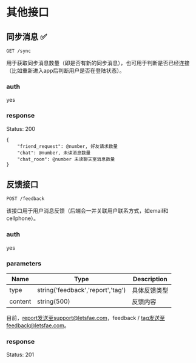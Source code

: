 # 其他接口

## 同步消息 :white_check_mark:

`GET /sync`

用于获取同步消息数量（即是否有新的同步消息），也可用于判断是否已经连接（比如重新进入app后判断用户是否在登陆状态）。

### auth

yes

### response

Status: 200

	{
		"friend_request": @number, 好友请求数量
		"chat": @number, 未读消息数量
		"chat_room": @number 未读聊天室消息数量
	}

## 反馈接口

`POST /feedback`

该接口用于用户消息反馈（后端会一并关联用户联系方式，如email和cellphone）。

### auth

yes

### parameters

| Name | Type | Description |
| --- | --- | --- |
| type | string('feedback','report','tag') | 具体反馈类型 |
| content | string(500) | 反馈内容 |

目前，report发送至support@letsfae.com，feedback / tag发送至feedback@letsfae.com。

### response

Status: 201
